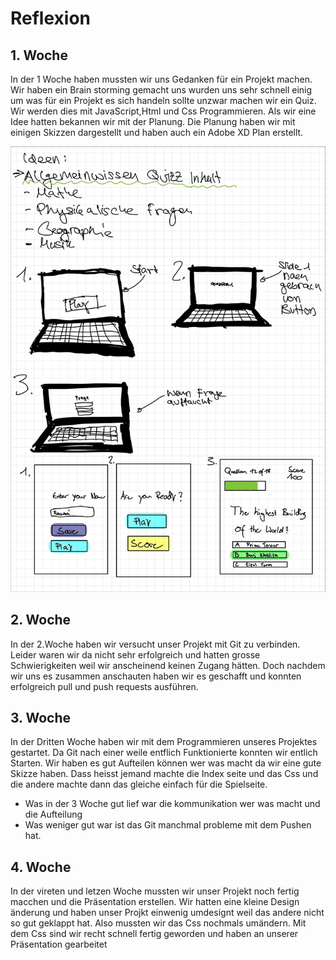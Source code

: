 # Reflexion

## 1. Woche
In der 1 Woche haben mussten wir uns Gedanken für ein Projekt machen. Wir haben ein Brain storming gemacht uns wurden uns sehr schnell einig um was für ein Projekt es sich handeln sollte unzwar machen wir ein Quiz. Wir werden dies mit JavaScript,Html und Css Programmieren. Als wir eine Idee hatten bekannen wir mit der Planung. Die Planung haben wir mit einigen Skizzen dargestellt und haben auch ein Adobe XD Plan erstellt.

![Planung Projekt](Planung.png)



## 2. Woche
In der 2.Woche haben wir versucht unser Projekt mit Git zu verbinden. Leider waren wir da nicht sehr erfolgreich und hatten grosse Schwierigkeiten weil wir anscheinend keinen Zugang hätten. Doch nachdem wir uns es  zusammen anschauten haben wir es geschafft und konnten erfolgreich pull und push requests ausführen.

## 3. Woche
In der Dritten Woche haben wir mit dem Programmieren unseres Projektes gestartet. Da Git nach einer weile entflich Funktionierte konnten wir entlich Starten.  Wir haben es gut Aufteilen können wer was macht da wir eine gute Skizze haben. Dass heisst jemand machte die Index seite und das Css und die andere machte dann das gleiche einfach für die Spielseite. 
* Was in der 3 Woche gut lief war die kommunikation wer was macht und die Aufteilung
* Was weniger gut war ist das Git manchmal probleme mit dem Pushen hat.

## 4. Woche
In der vireten und letzen Woche mussten wir unser Projekt noch fertig macchen und die Präsentation erstellen.
Wir hatten eine kleine Design änderung und haben unser Projkt einwenig umdesignt weil das andere nicht so gut geklappt hat.
Also mussten wir das Css nochmals umändern. Mit dem Css sind wir recht schnell fertig geworden und haben an unserer Präsentation gearbeitet
